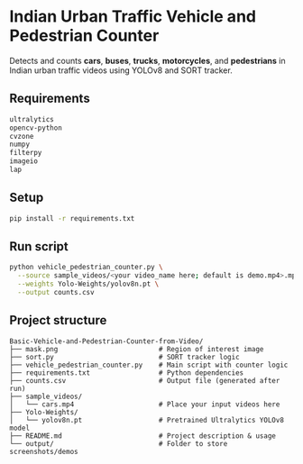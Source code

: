 # Indian Urban Traffic Vehicle and Pedestrian Counter

Detects and counts **cars**, **buses**, **trucks**, **motorcycles**, and **pedestrians** in Indian urban traffic videos using YOLOv8 and SORT tracker.

## Requirements

```bash
ultralytics
opencv-python 
cvzone 
numpy
filterpy
imageio
lap
```

##  Setup

```bash
pip install -r requirements.txt
```

## Run script
``` bash
python vehicle_pedestrian_counter.py \
  --source sample_videos/<your video_name here; default is demo.mp4>.mp4 \
  --weights Yolo-Weights/yolov8n.pt \
  --output counts.csv
```
## Project structure
```
Basic-Vehicle-and-Pedestrian-Counter-from-Video/
├── mask.png                         # Region of interest image
├── sort.py                          # SORT tracker logic
├── vehicle_pedestrian_counter.py    # Main script with counter logic
├── requirements.txt                 # Python dependencies
├── counts.csv                       # Output file (generated after run)
├── sample_videos/
│   └── cars.mp4                     # Place your input videos here
├── Yolo-Weights/
│   └── yolov8n.pt                   # Pretrained Ultralytics YOLOv8 model
├── README.md                        # Project description & usage
└── output/                          # Folder to store screenshots/demos
```